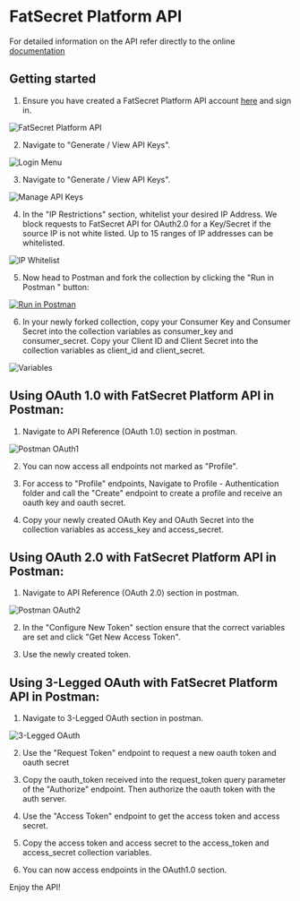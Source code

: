 # FatSecret Platform API

For detailed information on the API refer directly to the online [documentation](https://platform.fatsecret.com/api/Default.aspx?screen=rapih)

## Getting started

1. Ensure you have created a FatSecret Platform API account [here](https://platform.fatsecret.com/api/) and sign in.

![FatSecret Platform API](/images/platform.png)

2. Navigate to "Generate / View API Keys".

![Login Menu](/images/login_menu.png)

3. Navigate to "Generate / View API Keys".

![Manage API Keys](/images/view_api_keys.png)

4. In the "IP Restrictions" section, whitelist your desired IP Address. We block requests to FatSecret API for OAuth2.0 for a Key/Secret if the source IP is not white listed. Up to 15 ranges of IP addresses can be whitelisted.

![IP Whitelist](/images/ip_whitelist.png)

5. Now head to Postman and fork the collection by clicking the "Run in Postman " button:

[![Run in Postman](https://run.pstmn.io/button.svg)](https://app.getpostman.com/run-collection/25958240-f307c228-34ed-42bb-8866-79dae97523a6?action=collection%2Ffork&collection-url=entityId%3D25958240-f307c228-34ed-42bb-8866-79dae97523a6%26entityType%3Dcollection%26workspaceId%3D97960a9b-5292-4c02-89c1-ded0c29c0641)

6. In your newly forked collection, copy your Consumer Key and Consumer Secret into the collection variables as consumer_key and consumer_secret. Copy your Client ID and Client Secret into the collection variables as client_id and client_secret.

![Variables](/images/variables.png)

## Using OAuth 1.0 with FatSecret Platform API in Postman:

1. Navigate to API Reference (OAuth 1.0) section in postman.

![Postman OAuth1](/images/oauth1.png)

2. You can now access all endpoints not marked as "Profile".

3. For access to "Profile" endpoints, Navigate to Profile - Authentication folder and call the "Create" endpoint to create a profile and receive an oauth key and oauth secret.

4. Copy your newly created OAuth Key and OAuth Secret into the collection variables as access_key and access_secret.

## Using OAuth 2.0 with FatSecret Platform API in Postman:

1. Navigate to API Reference (OAuth 2.0) section in postman.

![Postman OAuth2](/images/oauth2.png)

2. In the "Configure New Token" section ensure that the correct variables are set and click "Get New Access Token".

3. Use the newly created token.

## Using 3-Legged OAuth with FatSecret Platform API in Postman:

1. Navigate to 3-Legged OAuth section in postman.

![3-Legged OAuth](/images/leg.png)

2. Use the "Request Token" endpoint to request a new oauth token and oauth secret

3. Copy the oauth_token received into the request_token query parameter of the "Authorize" endpoint. Then authorize the oauth token with the auth server.

4. Use the "Access Token" endpoint to get the access token and access secret.

5. Copy the access token and access secret to the access_token and access_secret collection variables.

6. You can now access endpoints in the OAuth1.0 section.

Enjoy the API!
